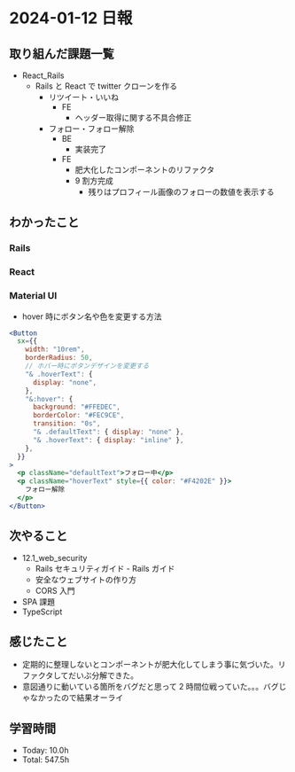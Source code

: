 # 2024-01-12 日報

## 取り組んだ課題一覧

- React_Rails
  - Rails と React で twitter クローンを作る
    - リツイート・いいね
      - FE
        - ヘッダー取得に関する不具合修正
    - フォロー・フォロー解除
      - BE
        - 実装完了
      - FE
        - 肥大化したコンポーネントのリファクタ
        - 9 割方完成
          - 残りはプロフィール画像のフォローの数値を表示する

## わかったこと

### Rails

### React

### Material UI

- hover 時にボタン名や色を変更する方法

```jsx
<Button
  sx={{
    width: "10rem",
    borderRadius: 50,
    // ホバー時にボタンデザインを変更する
    "& .hoverText": {
      display: "none",
    },
    "&:hover": {
      background: "#FFEDEC",
      borderColor: "#FEC9CE",
      transition: "0s",
      "& .defaultText": { display: "none" },
      "& .hoverText": { display: "inline" },
    },
  }}
>
  <p className="defaultText">フォロー中</p>
  <p className="hoverText" style={{ color: "#F4202E" }}>
    フォロー解除
  </p>
</Button>
```

## 次やること

- 12.1_web_security
  - Rails セキュリティガイド - Rails ガイド
  - 安全なウェブサイトの作り方
  - CORS 入門
- SPA 課題
- TypeScript

## 感じたこと

- 定期的に整理しないとコンポーネントが肥大化してしまう事に気づいた。リファクタしてだいぶ分解できた。
- 意図通りに動いている箇所をバグだと思って 2 時間位戦っていた。。。バグじゃなかったので結果オーライ

## 学習時間

- Today: 10.0h
- Total: 547.5h
